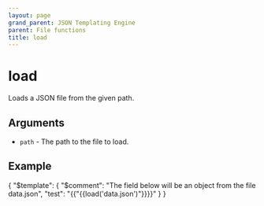 ```yaml
---
layout: page
grand_parent: JSON Templating Engine
parent: File functions
title: load
---
```


# load

Loads a JSON file from the given path.
## Arguments

- `path` - The path to the file to load.

## Example

{
  "$template": {
    "$comment": "The field below will be an object from the file data.json",
    "test": "{{"{{load('data.json')"}}}}"
  }
}
